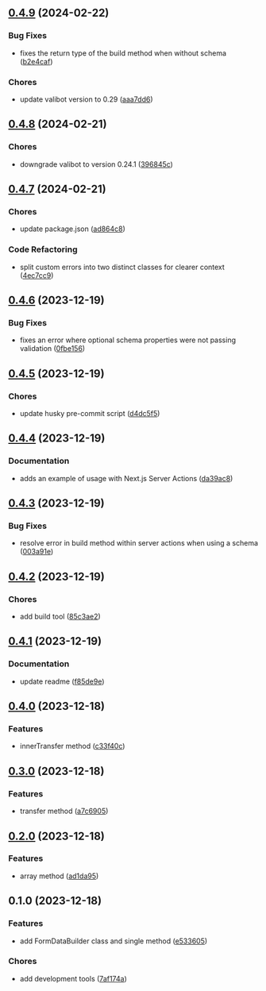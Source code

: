 

## [0.4.9](https://github.com/nicomoraes/formdata-builder/compare/0.4.8...0.4.9) (2024-02-22)


### Bug Fixes

* fixes the return type of the build method when without schema ([b2e4caf](https://github.com/nicomoraes/formdata-builder/commit/b2e4cafcbd6f07e963c8606c1789c8232c6ba331))


### Chores

* update valibot version to 0.29 ([aaa7dd6](https://github.com/nicomoraes/formdata-builder/commit/aaa7dd6892046c6d1ac20dc345bda65ffaf702f3))

## [0.4.8](https://github.com/nicomoraes/formdata-builder/compare/0.4.7...0.4.8) (2024-02-21)


### Chores

* downgrade valibot to version 0.24.1 ([396845c](https://github.com/nicomoraes/formdata-builder/commit/396845c37d855ca8bd5694659e291b5eecfb4c73))

## [0.4.7](https://github.com/nicomoraes/formdata-builder/compare/0.4.6...0.4.7) (2024-02-21)


### Chores

* update package.json ([ad864c8](https://github.com/nicomoraes/formdata-builder/commit/ad864c82c61cfe245d2c5948f26b5447246152af))


### Code Refactoring

* split custom errors into two distinct classes for clearer context ([4ec7cc9](https://github.com/nicomoraes/formdata-builder/commit/4ec7cc915f1828981221f84309f8e7c0bc6af5d7))

## [0.4.6](https://github.com/nicomoraes/formdata-builder/compare/0.4.5...0.4.6) (2023-12-19)


### Bug Fixes

* fixes an error where optional schema properties were not passing validation ([0fbe156](https://github.com/nicomoraes/formdata-builder/commit/0fbe156269565b06c6f45677df16fbbffb4f62cf))

## [0.4.5](https://github.com/nicomoraes/formdata-builder/compare/0.4.4...0.4.5) (2023-12-19)


### Chores

* update husky pre-commit script ([d4dc5f5](https://github.com/nicomoraes/formdata-builder/commit/d4dc5f5a25b98f9ce283ee62da01f483e55e171a))

## [0.4.4](https://github.com/nicomoraes/formdata-builder/compare/0.4.3...0.4.4) (2023-12-19)


### Documentation

* adds an example of usage with Next.js Server Actions ([da39ac8](https://github.com/nicomoraes/formdata-builder/commit/da39ac898a6c6b9a58ccf9cfc405acd5678e899e))

## [0.4.3](https://github.com/nicomoraes/formdata-builder/compare/0.4.2...0.4.3) (2023-12-19)


### Bug Fixes

* resolve error in build method within server actions when using a schema ([003a91e](https://github.com/nicomoraes/formdata-builder/commit/003a91e56982914d736481d1d8829ba2c317242f))

## [0.4.2](https://github.com/nicomoraes/formdata-builder/compare/0.4.1...0.4.2) (2023-12-19)


### Chores

* add build tool ([85c3ae2](https://github.com/nicomoraes/formdata-builder/commit/85c3ae2390794843a25f4ea914f88b4c16434e55))

## [0.4.1](https://github.com/nicomoraes/formdata-builder/compare/0.4.0...0.4.1) (2023-12-19)


### Documentation

* update readme ([f85de9e](https://github.com/nicomoraes/formdata-builder/commit/f85de9e9405d53baf4617402ed3e5693cebef96c))

## [0.4.0](https://github.com/nicomoraes/formdata-builder/compare/0.3.0...0.4.0) (2023-12-18)


### Features

* innerTransfer method ([c33f40c](https://github.com/nicomoraes/formdata-builder/commit/c33f40c632b953517ed6a7ba5054fe5b3297d01b))

## [0.3.0](https://github.com/nicomoraes/formdata-builder/compare/0.2.0...0.3.0) (2023-12-18)


### Features

* transfer method ([a7c6905](https://github.com/nicomoraes/formdata-builder/commit/a7c690523412fd4e1547281a1a1884e389c8a505))

## [0.2.0](https://github.com/nicomoraes/formdata-builder/compare/0.1.0...0.2.0) (2023-12-18)


### Features

* array method ([ad1da95](https://github.com/nicomoraes/formdata-builder/commit/ad1da9522cec67309c21f740939802a92bd3b336))

## 0.1.0 (2023-12-18)


### Features

* add FormDataBuilder class and single method ([e533605](https://github.com/nicomoraes/formdata-builder/commit/e533605091931e71e453966c85bec9ae2de890b1))


### Chores

* add development tools ([7af174a](https://github.com/nicomoraes/formdata-builder/commit/7af174a4888ad4e03593a4e33e01aeef137a3637))
